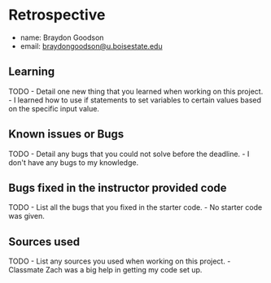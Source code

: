 # Retrospective

- name: Braydon Goodson
- email: braydongoodson@u.boisestate.edu

## Learning

TODO - Detail one new thing that you learned when working on this project.
        - I learned how to use if statements to set variables to certain values based on the specific input value. 

## Known issues or Bugs

TODO - Detail any bugs that you could not solve before the deadline.
        - I don't have any bugs to my knowledge. 
## Bugs fixed in the instructor provided code

TODO - List all the bugs that you fixed in the starter code.
        - No starter code was given. 

## Sources used

TODO - List any sources you used when working on this project.
        - Classmate Zach was a big help in getting my code set up. 

